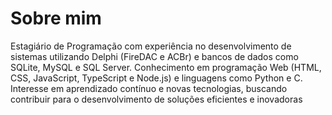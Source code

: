 # Sobre mim

Estagiário de Programação com experiência no desenvolvimento de sistemas utilizando Delphi (FireDAC e ACBr) e bancos de dados como SQLite, MySQL e SQL Server. Conhecimento em programação Web (HTML, CSS, JavaScript, TypeScript e Node.js) e linguagens como Python e C. Interesse em aprendizado contínuo e novas tecnologias, buscando contribuir para o desenvolvimento de soluções eficientes e inovadoras
